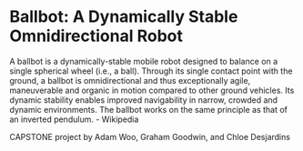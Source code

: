 # Ballbot: A Dynamically Stable Omnidirectional Robot

A ballbot is a dynamically-stable mobile robot designed to balance on a single spherical wheel (i.e., a ball). Through its single contact point with the ground, a ballbot is omnidirectional and thus exceptionally agile, maneuverable and organic in motion compared to other ground vehicles. Its dynamic stability enables improved navigability in narrow, crowded and dynamic environments. The ballbot works on the same principle as that of an inverted pendulum. - Wikipedia

CAPSTONE project by Adam Woo, Graham Goodwin, and Chloe Desjardins
